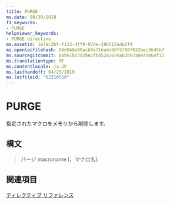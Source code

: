 ```yaml
---
title: PURGE
ms.date: 08/30/2018
f1_keywords:
- PURGE
helpviewer_keywords:
- PURGE directive
ms.assetid: 1e7ec2bf-f123-4ff9-97de-28b512ade2f9
ms.openlocfilehash: 84d948e08acb0e716adc00f5790f032bec3645b7
ms.sourcegitcommit: 0ab61bc3d2b6cfbd52a16c6ab2b97a8ea1864f12
ms.translationtype: MT
ms.contentlocale: ja-JP
ms.lasthandoff: 04/23/2019
ms.locfileid: "62210550"
---
```

# <a name="purge"></a>PURGE

指定されたマクロをメモリから削除します。

## <a name="syntax"></a>構文

> パージ macroname [、マクロ名].

## <a name="see-also"></a>関連項目

[ディレクティブ リファレンス](../../assembler/masm/directives-reference.md)<br/>